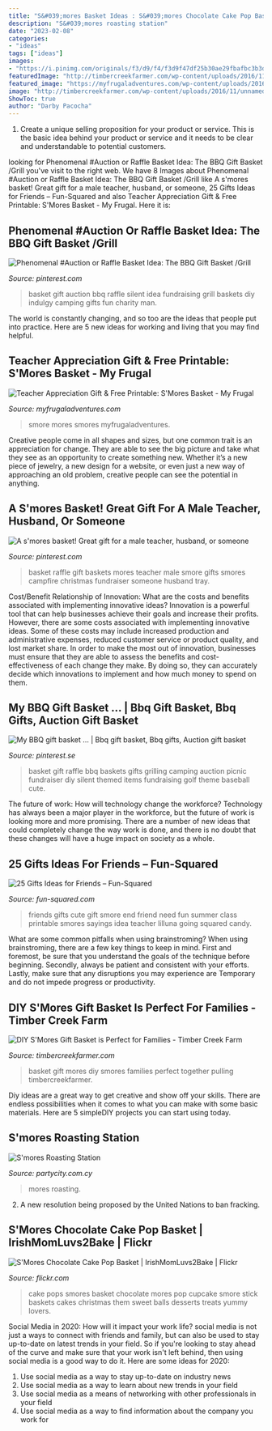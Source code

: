 ```yaml
---
title: "S&#039;mores Basket Ideas : S&#039;mores Chocolate Cake Pop Basket"
description: "S&#039;mores roasting station"
date: "2023-02-08"
categories:
- "ideas"
tags: ["ideas"]
images:
- "https://i.pinimg.com/originals/f3/d9/f4/f3d9f47df25b30ae29fbafbc3b3d3b81.jpg"
featuredImage: "http://timbercreekfarmer.com/wp-content/uploads/2016/11/unnamed.jpg"
featured_image: "https://myfrugaladventures.com/wp-content/uploads/2016/04/Smore-Fun-Gift-Basket.jpg"
image: "http://timbercreekfarmer.com/wp-content/uploads/2016/11/unnamed.jpg"
ShowToc: true
author: "Darby Pacocha"
---
```



1. Create a unique selling proposition for your product or service. This is the basic idea behind your product or service and it needs to be clear and understandable to potential customers. 

	

		
looking for Phenomenal #Auction or Raffle Basket Idea: The BBQ Gift Basket /Grill you've visit to the right web. We have 8 Images about Phenomenal #Auction or Raffle Basket Idea: The BBQ Gift Basket /Grill like A s&#039;mores basket! Great gift for a male teacher, husband, or someone, 25 Gifts Ideas for Friends – Fun-Squared and also Teacher Appreciation Gift &amp; Free Printable: S&#039;Mores Basket - My Frugal. Here it is:
		
    
## Phenomenal #Auction Or Raffle Basket Idea: The BBQ Gift Basket /Grill

<img loading=lazy src="https://i.pinimg.com/originals/fa/95/87/fa95874e563d2a1cd1b5ae10f17f2ee7.jpg" onerror="this.onerror=null;this.src='https://tse1.mm.bing.net/th?id=OIP.ry4T1klTLFtlJzZHb1RkoQHaJ3&amp;pid=15.1';" alt="Phenomenal #Auction or Raffle Basket Idea: The BBQ Gift Basket /Grill">

_Source: pinterest.com_

>basket gift auction bbq raffle silent idea fundraising grill baskets diy indulgy camping gifts fun charity man. 

	

The world is constantly changing, and so too are the ideas that people put into practice. Here are 5 new ideas for working and living that you may find helpful.

    
## Teacher Appreciation Gift &amp; Free Printable: S&#039;Mores Basket - My Frugal

<img loading=lazy src="https://myfrugaladventures.com/wp-content/uploads/2016/04/Smore-Fun-Gift-Basket.jpg" onerror="this.onerror=null;this.src='https://tse2.mm.bing.net/th?id=OIP.jZZz_2gsOVdHrb_h1ZgHBAHaLH&amp;pid=15.1';" alt="Teacher Appreciation Gift &amp; Free Printable: S&#039;Mores Basket - My Frugal">

_Source: myfrugaladventures.com_

>smore mores smores myfrugaladventures. 

	

Creative people come in all shapes and sizes, but one common trait is an appreciation for change. They are able to see the big picture and take what they see as an opportunity to create something new. Whether it’s a new piece of jewelry, a new design for a website, or even just a new way of approaching an old problem, creative people can see the potential in anything.

    
## A S&#039;mores Basket! Great Gift For A Male Teacher, Husband, Or Someone

<img loading=lazy src="https://i.pinimg.com/originals/f3/d9/f4/f3d9f47df25b30ae29fbafbc3b3d3b81.jpg" onerror="this.onerror=null;this.src='https://tse2.mm.bing.net/th?id=OIP.U-VsUog4tOOCNXKi6RpbfgHaJ4&amp;pid=15.1';" alt="A s&#039;mores basket! Great gift for a male teacher, husband, or someone">

_Source: pinterest.com_

>basket raffle gift baskets mores teacher male smore gifts smores campfire christmas fundraiser someone husband tray. 

	

Cost/Benefit Relationship of Innovation: What are the costs and benefits associated with implementing innovative ideas?
Innovation is a powerful tool that can help businesses achieve their goals and increase their profits. However, there are some costs associated with implementing innovative ideas. Some of these costs may include increased production and administrative expenses, reduced customer service or product quality, and lost market share. In order to make the most out of innovation, businesses must ensure that they are able to assess the benefits and cost-effectiveness of each change they make. By doing so, they can accurately decide which innovations to implement and how much money to spend on them.

    
## My BBQ Gift Basket … | Bbq Gift Basket, Bbq Gifts, Auction Gift Basket

<img loading=lazy src="https://i.pinimg.com/originals/82/cb/1f/82cb1f40f180907c27c631a912ea01a0.jpg" onerror="this.onerror=null;this.src='https://tse3.mm.bing.net/th?id=OIP.LVVRQJps_GncQD65fgJ44QHaJ4&amp;pid=15.1';" alt="My BBQ gift basket … | Bbq gift basket, Bbq gifts, Auction gift basket">

_Source: pinterest.se_

>basket gift raffle bbq baskets gifts grilling camping auction picnic fundraiser diy silent themed items fundraising golf theme baseball cute. 

	

The future of work: How will technology change the workforce?
Technology has always been a major player in the workforce, but the future of work is looking more and more promising. There are a number of new ideas that could completely change the way work is done, and there is no doubt that these changes will have a huge impact on society as a whole.

    
## 25 Gifts Ideas For Friends – Fun-Squared

<img loading=lazy src="http://fun-squared.com/wp-content/uploads/2017/01/Smores-766x1024.jpeg" onerror="this.onerror=null;this.src='https://tse2.mm.bing.net/th?id=OIP.3qVvMEqUDHizVDI96CcqvgHaJ5&amp;pid=15.1';" alt="25 Gifts Ideas for Friends – Fun-Squared">

_Source: fun-squared.com_

>friends gifts cute gift smore end friend need fun summer class printable smores sayings idea teacher lilluna going squared candy. 

	

What are some common pitfalls when using brainstroming?
When using brainstroming, there are a few key things to keep in mind. First and foremost, be sure that you understand the goals of the technique before beginning. Secondly, always be patient and consistent with your efforts. Lastly, make sure that any disruptions you may experience are Temporary and do not impede progress or productivity.

    
## DIY S&#039;Mores Gift Basket Is Perfect For Families - Timber Creek Farm

<img loading=lazy src="http://timbercreekfarmer.com/wp-content/uploads/2016/11/unnamed.jpg" onerror="this.onerror=null;this.src='https://tse1.mm.bing.net/th?id=OIP.AAmlQkRfZ7gW82j17IE1WQAAAA&amp;pid=15.1';" alt="DIY S&#039;Mores Gift Basket is Perfect for Families - Timber Creek Farm">

_Source: timbercreekfarmer.com_

>basket gift mores diy smores families perfect together pulling timbercreekfarmer. 

	

Diy ideas are a great way to get creative and show off your skills. There are endless possibilities when it comes to what you can make with some basic materials. Here are 5 simpleDIY projects you can start using today.

    
## S&#039;mores Roasting Station

<img loading=lazy src="https://www.partycity.com.cy/media/k2/items/cache/078c74cf160fb15a7af87ae280f35b97_XL.jpg" onerror="this.onerror=null;this.src='https://tse2.mm.bing.net/th?id=OIP.YTRDLXk4erSf23kj5TGZAQHaHc&amp;pid=15.1';" alt="S&#039;mores Roasting Station">

_Source: partycity.com.cy_

>mores roasting. 

	

2. A new resolution being proposed by the United Nations to ban fracking.

    
## S&#039;Mores Chocolate Cake Pop Basket | IrishMomLuvs2Bake | Flickr

<img loading=lazy src="https://c1.staticflickr.com/7/6082/6041160866_21955ed1b8_b.jpg" onerror="this.onerror=null;this.src='https://tse4.mm.bing.net/th?id=OIP.sXoyuBZeBRxPM8D__tqifQHaJj&amp;pid=15.1';" alt="S&#039;Mores Chocolate Cake Pop Basket | IrishMomLuvs2Bake | Flickr">

_Source: flickr.com_

>cake pops smores basket chocolate mores pop cupcake smore stick baskets cakes christmas them sweet balls desserts treats yummy lovers. 

	

Social Media in 2020: How will it impact your work life?
social media is not just a ways to connect with friends and family, but can also be used to stay up-to-date on latest trends in your field. So if you're looking to stay ahead of the curve and make sure that your work isn't left behind, then using social media is a good way to do it. Here are some ideas for 2020: 
1. Use social media as a way to stay up-to-date on industry news 
2. Use social media as a way to learn about new trends in your field 
3. Use social media as a means of networking with other professionals in your field 
4. Use social media as a way to find information about the company you work for 

